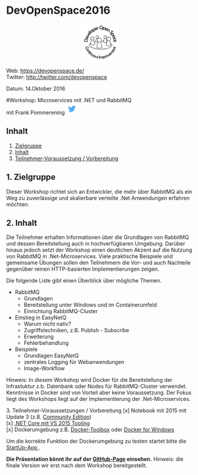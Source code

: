 # DevOpenSpace2016

<p align="center"><img src="images/logo_devspace.png" width=100/></p>

Web: https://devopenspace.de/  
Twitter: http://twitter.com/devopenspace

Datum: 14.Oktober 2016

#Workshop: Microservices mit .NET und RabbitMQ  
mit Frank Pommerening <a href="https://twitter.com/fpommerening"><img src="images/TwitterLogo.png" alt="Follow @fpommerening" width=30/></a>

## Inhalt
1. [Zielgruppe](#zielgruppe)
2. [Inhalt](#inhalt)
3. [Teilnehmer-Voraussetzung / Vorbereitung](#voraussetzungen)

<a name="zielgruppe"></a>
## 1. Zielgruppe
Dieser Workshop richtet sich an Entwickler, die mehr über RabbitMQ als ein Weg zu zuverlässige und skalierbare verteilte .Net Anwendungen erfahren möchten.

 <a name="themen"></a>
## 2. Inhalt
Die Teilnehmer erhalten Informationen über die Grundlagen von RabbitMQ und dessen Bereitstellung auch in hochverfügbaren Umgebung. Darüber hinaus jedoch setzt der Workshop einen 
deutlichen Akzent auf die Nutzung von RabbitMQ in .Net-Microservices. Viele praktische Beispiele und gemeinsame Übungen sollen den Teilnehmern die Vor- 
und auch Nachteile gegenüber reinen HTTP-basierten Implementierungen zeigen.

Die folgende Liste gibt einen Überblick über mögliche Themen.
- RabbitMQ
   - Grundlagen
   - Bereitstellung unter Windows und im Containerumfeld
   - Einrichtung RabbitMQ-Cluster
- Einstieg in EasyNetQ
   - Warum nicht nativ?
   - Zugriffstechniken, z.B. Publish - Subscribe
   - Erweiterung
   - Fehlerbehandlung
- Beispiele
   - Grundlagen EasyNetQ
   - zentrales Logging für Webanwendungen
   - Image-Workflow

Hinweis: In diesem Workshop wird Docker für die Bereitstellung der Infrastuktur z.b. Datenbank oder Nodes für RabbitMQ-Cluster verwendet. Kenntnisse in Docker sind von Vorteil aber keine Voraussetzung.
Der Fokus liegt des Workshops liegt auf der Implementierung der .Net-Microservices.

<a name="voraussetzungen"></a>
3. Teilnehmer-Voraussetzungen / Vorbereitung
[x] Notebook mit 2015 mit Update 3 (z.B. <a href="https://www.visualstudio.com/de-de/downloads/download-visual-studio-vs.aspx">Community Edition</a>)<br/>
[x] <a href="https://www.microsoft.com/net/core">.NET Core mit VS 2015 Tooling</a></br>
[x] Dockerumgebung z.B. <a href="https://www.docker.com/products/docker-toolbox">Docker-Toolbox</a> oder <a href="https://docs.docker.com/docker-for-windows/"> Docker for Windows</a>

Um die korrekte Funktion der Dockerumgebung zu testen startet bitte die <a href="startupApp.md" > StartUp-App </a>.

<b>Die Präsentation könnt ihr auf der <a href="http://fpommerening.github.io/DevOpenSpace2016/index.html">GitHub-Page</a> einsehen.</b>
Hinweis: die finale Version wir erst nach dem Workshop bereitgestellt.